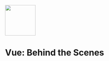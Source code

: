 <img src="https://cdn.iconscout.com/icon/free/png-256/vue-282497.png" width="100">

# Vue: Behind the Scenes
